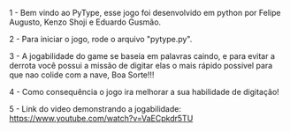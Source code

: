 1 - Bem vindo ao PyType, esse jogo foi desenvolvido em python por Felipe Augusto, Kenzo Shoji e Eduardo Gusmão.

2 - Para iniciar o jogo, rode o arquivo "pytype.py".

3 - A jogabilidade do game se baseia em palavras caindo, e para evitar a derrota você possui a missão de digitar elas o mais rápido possivel para que nao colide com a nave, Boa Sorte!!!

4 - Como consequência o jogo ira melhorar a sua habilidade de digitação!

5 - Link do video demonstrando a jogabilidade: https://www.youtube.com/watch?v=VaECpkdr5TU
